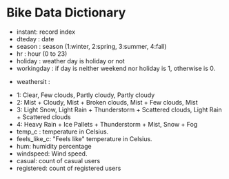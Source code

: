 # Bike Data Dictionary 

- instant: record index 
- dteday : date 
- season : season (1:winter, 2:spring, 3:summer, 4:fall) 
- hr : hour (0 to 23) 
- holiday : weather day is holiday or not
- workingday : if day is neither weekend nor holiday is 1, otherwise is 0. 
+ weathersit : 
- 1: Clear, Few clouds, Partly cloudy, Partly cloudy 
- 2: Mist + Cloudy, Mist + Broken clouds, Mist + Few clouds, Mist 
- 3: Light Snow, Light Rain + Thunderstorm + Scattered clouds, Light Rain + Scattered clouds 
- 4: Heavy Rain + Ice Pallets + Thunderstorm + Mist, Snow + Fog 
- temp_c : temperature in Celsius. 
- feels_like_c: "Feels like" temperature in Celsius. 
- hum: humidity percentage
- windspeed: Wind speed.
- casual: count of casual users 
- registered: count of registered users 